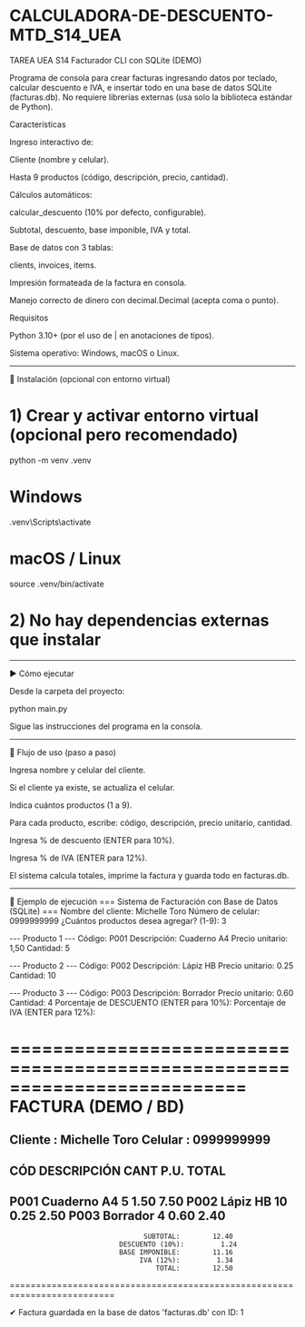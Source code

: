 # CALCULADORA-DE-DESCUENTO-MTD_S14_UEA
TAREA UEA S14
Facturador CLI con SQLite (DEMO)

Programa de consola para crear facturas ingresando datos por teclado, calcular descuento e IVA, e insertar todo en una base de datos SQLite (facturas.db).
No requiere librerías externas (usa solo la biblioteca estándar de Python).

Características

Ingreso interactivo de:

Cliente (nombre y celular).

Hasta 9 productos (código, descripción, precio, cantidad).

Cálculos automáticos:

calcular_descuento (10% por defecto, configurable).

Subtotal, descuento, base imponible, IVA y total.

Base de datos con 3 tablas:

clients, invoices, items.

Impresión formateada de la factura en consola.

Manejo correcto de dinero con decimal.Decimal (acepta coma o punto).

Requisitos

Python 3.10+ (por el uso de | en anotaciones de tipos).

Sistema operativo: Windows, macOS o Linux.
______________________________________________________________________________________

🔧 Instalación (opcional con entorno virtual)
# 1) Crear y activar entorno virtual (opcional pero recomendado)
python -m venv .venv
# Windows
.venv\Scripts\activate
# macOS / Linux
source .venv/bin/activate

# 2) No hay dependencias externas que instalar
_______________________________________________________________________________________
▶️ Cómo ejecutar

Desde la carpeta del proyecto:

python main.py


Sigue las instrucciones del programa en la consola.
_______________________________________________________________________________________
🧭 Flujo de uso (paso a paso)

Ingresa nombre y celular del cliente.

Si el cliente ya existe, se actualiza el celular.

Indica cuántos productos (1 a 9).

Para cada producto, escribe: código, descripción, precio unitario, cantidad.

Ingresa % de descuento (ENTER para 10%).

Ingresa % de IVA (ENTER para 12%).

El sistema calcula totales, imprime la factura y guarda todo en facturas.db.
_______________________________________________________________________________________
🧾 Ejemplo de ejecución
=== Sistema de Facturación con Base de Datos (SQLite) ===
Nombre del cliente: Michelle Toro
Número de celular: 0999999999
¿Cuántos productos desea agregar? (1-9): 3

--- Producto 1 ---
Código: P001
Descripción: Cuaderno A4
Precio unitario: 1,50
Cantidad: 5

--- Producto 2 ---
Código: P002
Descripción: Lápiz HB
Precio unitario: 0.25
Cantidad: 10

--- Producto 3 ---
Código: P003
Descripción: Borrador
Precio unitario: 0.60
Cantidad: 4
Porcentaje de DESCUENTO (ENTER para 10%):
Porcentaje de IVA (ENTER para 12%):

========================================================================== 
                          FACTURA (DEMO / BD)
==========================================================================
Cliente : Michelle Toro
Celular : 0999999999
--------------------------------------------------------------------------
CÓD      DESCRIPCIÓN                           CANT        P.U.        TOTAL
--------------------------------------------------------------------------
P001     Cuaderno A4                               5        1.50         7.50
P002     Lápiz HB                                 10        0.25         2.50
P003     Borrador                                  4        0.60         2.40
--------------------------------------------------------------------------
                                     SUBTOTAL:        12.40
                               DESCUENTO (10%):         1.24
                               BASE IMPONIBLE:        11.16
                                    IVA (12%):         1.34
                                        TOTAL:        12.50
==========================================================================

✔ Factura guardada en la base de datos 'facturas.db' con ID: 1



